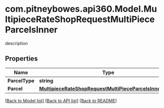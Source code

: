 # com.pitneybowes.api360.Model.MultipieceRateShopRequestMultiPieceParcelsInner
description

## Properties

Name | Type | Description | Notes
------------ | ------------- | ------------- | -------------
**ParcelType** | **string** | description | [optional] 
**Parcel** | [**MultipieceRateShopRequestMultiPieceParcelsInnerParcel**](MultipieceRateShopRequestMultiPieceParcelsInnerParcel.md) |  | [optional] 

[[Back to Model list]](../README.md#documentation-for-models) [[Back to API list]](../README.md#documentation-for-api-endpoints) [[Back to README]](../README.md)

